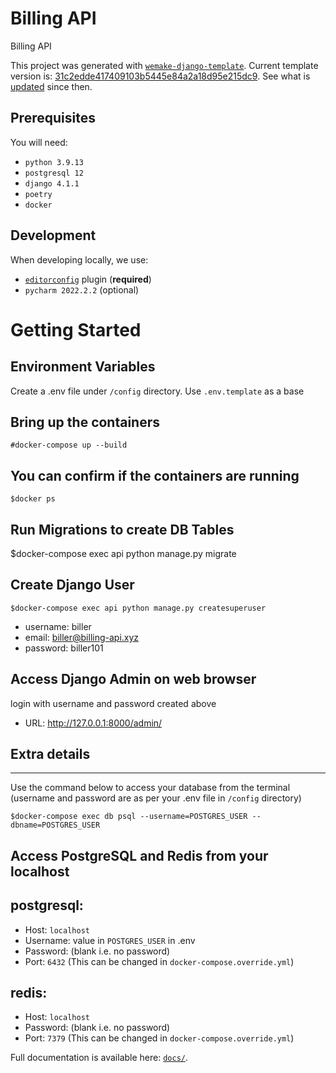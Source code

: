 # Billing API

Billing API

This project was generated with [`wemake-django-template`](https://github.com/wemake-services/wemake-django-template). Current template version is: [31c2edde417409103b5445e84a2a18d95e215dc9](https://github.com/wemake-services/wemake-django-template/tree/31c2edde417409103b5445e84a2a18d95e215dc9). See what is [updated](https://github.com/wemake-services/wemake-django-template/compare/31c2edde417409103b5445e84a2a18d95e215dc9...master) since then.


## Prerequisites

You will need:

- `python 3.9.13`
- `postgresql 12`
- `django 4.1.1`
- `poetry`
- `docker`


## Development

When developing locally, we use:

- [`editorconfig`](http://editorconfig.org/) plugin (**required**)
- `pycharm 2022.2.2` (optional)



# Getting Started

## Environment Variables
Create a .env file under `/config` directory. Use `.env.template` as a base

## Bring up the containers
`#docker-compose up --build`

## You can confirm if the containers are running
`$docker ps`

## Run Migrations to create DB Tables
$docker-compose exec api python manage.py migrate

## Create Django User
`$docker-compose exec api python manage.py createsuperuser`
- username: biller
- email: biller@billing-api.xyz
- password: biller101

## Access Django Admin on web browser 
login with username and password created above

- URL: http://127.0.0.1:8000/admin/



## Extra details
___

Use the command below to access your database from the terminal (username and password
are as per your .env file in `/config` directory)

`$docker-compose exec db psql --username=POSTGRES_USER --dbname=POSTGRES_USER`

## Access PostgreSQL and Redis from your localhost
## postgresql: 
  - Host: `localhost`
  - Username: value in `POSTGRES_USER` in .env
  - Password: (blank i.e. no password)
  - Port: `6432` (This can be changed in `docker-compose.override.yml`)
  
## redis: 
  - Host: `localhost`
  - Password: (blank i.e. no password) 
  - Port: `7379` (This can be changed in `docker-compose.override.yml`)
  

Full documentation is available here: [`docs/`](docs).
